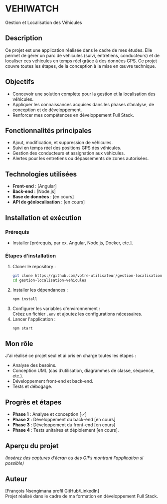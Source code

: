 # **VEHIWATCH**
Gestion et Localisation des Véhicules

## **Description**
Ce projet est une application réalisée dans le cadre de mes études. Elle permet de gérer un parc de véhicules (suivi, entretiens, conducteurs) et de localiser ces véhicules en temps réel grâce à des données GPS. Ce projet couvre toutes les étapes, de la conception à la mise en œuvre technique.

## **Objectifs**
- Concevoir une solution complète pour la gestion et la localisation des véhicules.  
- Appliquer les connaissances acquises dans les phases d’analyse, de conception et de développement.  
- Renforcer mes compétences en développement Full Stack.  

## **Fonctionnalités principales**
- Ajout, modification, et suppression de véhicules.  
- Suivi en temps réel des positions GPS des véhicules.  
- Gestion des conducteurs et assignation aux véhicules.  
- Alertes pour les entretiens ou dépassements de zones autorisées.  

## **Technologies utilisées**
- **Front-end** : [Angular]  
- **Back-end** : [Node.js]  
- **Base de données** : [en cours]  
- **API de géolocalisation** : [en cours]  

## **Installation et exécution**
### **Prérequis**
- Installer [prérequis, par ex. Angular, Node.js, Docker, etc.].  

### **Étapes d’installation**
1. Cloner le repository :  
   ```bash
   git clone https://github.com/votre-utilisateur/gestion-localisation-vehicules.git
   cd gestion-localisation-vehicules
   ```
2. Installer les dépendances :  
   ```bash
   npm install
   ```
3. Configurer les variables d'environnement :  
   Créez un fichier `.env` et ajoutez les configurations nécessaires.  
4. Lancer l'application :  
   ```bash
   npm start
   ```

## **Mon rôle**
J'ai réalisé ce projet seul et ai pris en charge toutes les étapes :  
- Analyse des besoins.  
- Conception UML (cas d’utilisation, diagrammes de classe, séquence, etc.).  
- Développement front-end et back-end.  
- Tests et débogage.  

## **Progrès et étapes**
- **Phase 1** : Analyse et conception [✓]  
- **Phase 2** : Développement du back-end [en cours]  
- **Phase 3** : Développement du front-end [en cours]  
- **Phase 4** : Tests unitaires et déploiement [en cours].  

## **Aperçu du projet**
*(Insérez des captures d’écran ou des GIFs montrant l’application si possible)*

## **Auteur**
[François Nsengimana profil GitHub/LinkedIn]  
Projet réalisé dans le cadre de ma formation en développement Full Stack.
